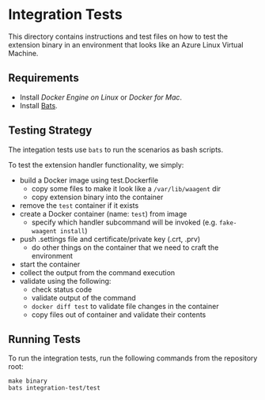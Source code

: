 # Integration Tests

This directory contains instructions and test files on how to test the extension
binary in an environment that looks like an Azure Linux Virtual Machine.

## Requirements

- Install _Docker Engine on Linux_ or _Docker for Mac_.
- Install [Bats](https://github.com/sstephenson/bats).

## Testing Strategy

The integation tests use `bats` to run the scenarios as bash scripts.

To test the extension handler functionality, we simply:

- build a Docker image using test.Dockerfile
    - copy some files to make it look like a `/var/lib/waagent` dir
    - copy extension binary into the container
- remove the `test` container if it exists
- create a Docker container (name: `test`) from image
    - specify which handler subcommand will be invoked (e.g. `fake-waagent
      install`)
- push .settings file and certificate/private key (.crt, .prv)
    - do other things on the container that we need to craft the environment
- start the container
- collect the output from the command execution
- validate using the following:
    - check status code
    - validate output of the command
    - `docker diff test` to validate file changes in the container
    - copy files out of container and validate their contents

## Running Tests

To run the integration tests, run the following commands from the repository
root:

```
make binary
bats integration-test/test
```
